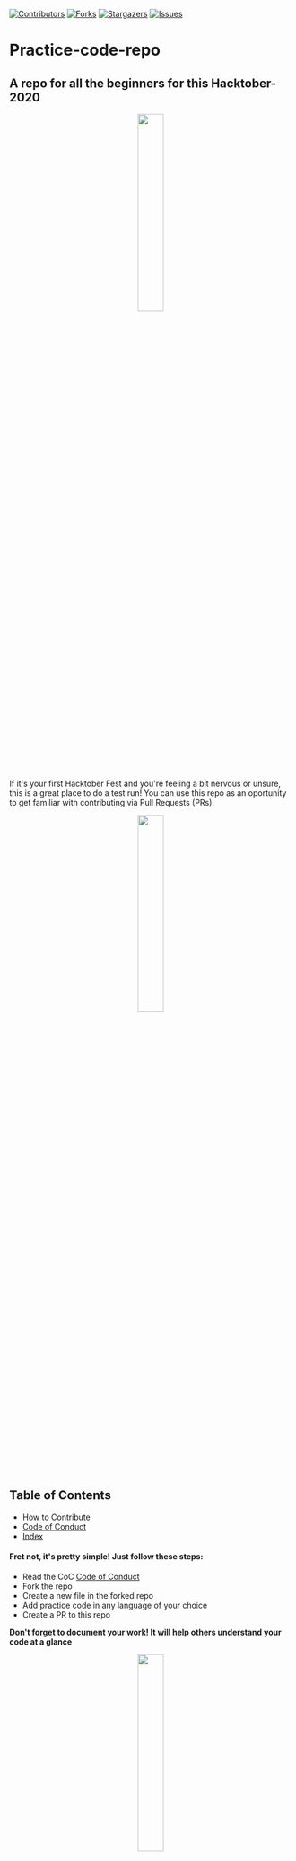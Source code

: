 [![Contributors][contributors-shield]][contributors-url]
[![Forks][forks-shield]][forks-url]
[![Stargazers][stars-shield]][stars-url]
[![Issues][issues-shield]][issues-url]
# Practice-code-repo  


## A repo for all the beginners for this Hacktober- 2020 

<p align = "center"><img src = "https://media.giphy.com/media/OkJat1YNdoD3W/giphy.gif" width = 30%></p>
  
  If it's your first Hacktober Fest and you're feeling a bit nervous or unsure, this is a great place to do a test run! You can use this repo as an oportunity to get familiar with contributing via Pull Requests (PRs).
  <p align = "center"><img src = "https://media.giphy.com/media/13Cmju3maIjStW/giphy.gif" width = 30%></p>
  
   ## Table of Contents 
  * [How to Contribute](https://github.com/hnishal/Practice-code-repo/blob/master/Documentation/Contibute.md)
 *  [Code of Conduct](https://github.com/hnishal/Practice-code-repo/blob/master/Documentation/codeOfConduct.md)
 * [Index]()
  
  
  #### Fret not, it's pretty simple! Just follow these steps:
  
- Read the CoC [Code of Conduct]() 
- Fork the repo
- Create a new file in the forked repo
- Add practice code in any language of your choice
- Create a PR to this repo

**Don't forget to document your work! It will help others understand your code at a glance**



 
  



<p align = "center"><img src = "https://media.giphy.com/media/j1Xyt3DHfJcmk/giphy.gif" width = 30%></p>
  
 
  ## Contributors
<a  href="https://github.com/remarkablemark/html-react-parser/graphs/contributors">  <img  src="https://opencollective.com/html-react-parser/contributors.svg?width=890&button=false">  </a>




[contributors-shield]: https://img.shields.io/github/contributors/Aman1440/Practice-code-repo?style=for-the-badge
[contributors-url]: https://github.com/rahulsain3000/Hackerrank_30daysOFcode/graphs/contributors
[forks-shield]: https://img.shields.io/github/forks/Aman1440/Practice-code-repo?color=blue&style=for-the-badge
[forks-url]: https://github.com/rahulsain3000/Hackerrank_30daysOFcode/network/members
[stars-shield]:   https://img.shields.io/github/stars/Aman1440/Practice-code-repo?color=red&style=for-the-badge
[stars-url]: https://github.com/rahulsain3000/Hackerrank_30daysOFcode/stargazers
[issues-shield]:  https://img.shields.io/github/issues/Aman1440/Practice-code-repo?color=orange&style=for-the-badge
[issues-url]: https://github.com/rahulsain3000/Hackerrank_30daysOFcode/issues


